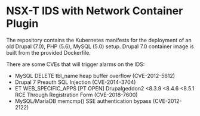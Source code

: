 # NSX-T IDS with Network Container Plugin

The repository contains the Kubernetes manifests for the deployment of an old Drupal (7.0), PHP (5.6), MySQL (5.0) setup.
Drupal 7.0 container image is built from the provided Dockerfile.

There are some CVEs that will trigger alarms on the IDS:

- MySQL DELETE tbl_name heap buffer overflow (CVE-2012-5612)
- Drupal 7 Preauth SQL Injection (CVE-2014-3704)
- ET WEB_SPECIFIC_APPS [PT OPEN] Drupalgeddon2 <8.3.9 <8.4.6 <8.5.1 RCE Through Registration Form (CVE-2018-7600)
- MySQL/MariaDB memcmp() SSE authentication bypass (CVE-2012-2122)
